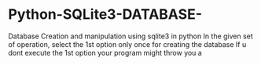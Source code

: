 # Python-SQLite3-DATABASE-
Database Creation and manipulation using sqlite3 in python
In the given set of operation, select the 1st option only once for creating the database
If u dont execute the 1st option your program might throw you a
